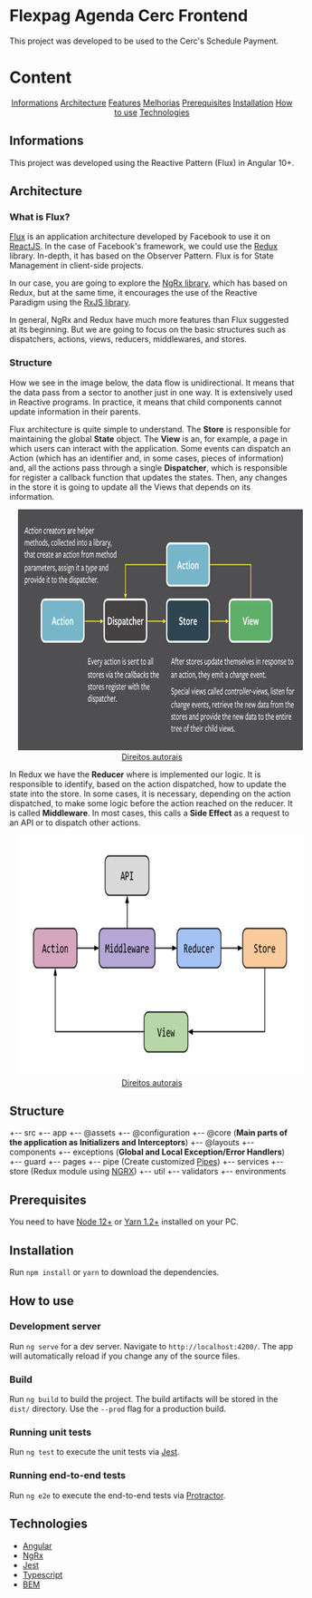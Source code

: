 # Flexpag Agenda Cerc Frontend

This project was developed to be used to the Cerc's Schedule Payment.

Content
==================
<p align="center">
  <a href="#informations">Informations</a>
  <a href="#architecture">Architecture</a>
  <a href="#features">Features</a>
  <a href="#melhorias">Melhorias</a>
  <a href="#Prerequisites">Prerequisites</a>
  <a href="#installation">Installation</a>
  <a href="#how-to-use">How to use</a>
  <a href="#technologies">Technologies</a>
</p>

## Informations

This project was developed using the Reactive Pattern (Flux) in Angular 10+.

## Architecture

### What is Flux?

[Flux](https://facebook.github.io/flux/) is an application architecture developed by Facebook to use it on [ReactJS](https://pt-br.reactjs.org/). In the case of Facebook's framework, we could use the [Redux](https://redux.js.org/) library. In-depth, it has based on the Observer Pattern. Flux is for State Management in client-side projects.

In our case, you are going to explore the [NgRx library](https://ngrx.io/), which has based on Redux, but at the same time, it encourages the use of the Reactive Paradigm using the [RxJS library](https://rxjs-dev.firebaseapp.com/).

In general, NgRx and Redux have much more features than Flux suggested at its beginning. But we are going to focus on the basic structures such as dispatchers, actions, views, reducers, middlewares, and stores.

### Structure

How we see in the image below, the data flow is unidirectional. It means that the data pass from a sector to another just in one way. It is extensively used in Reactive programs. In practice, it means that child components cannot update information in their parents.

Flux architecture is quite simple to understand. The **Store** is responsible for maintaining the global **State** object. The **View** is an, for example, a page in which users can interact with the application. Some events can dispatch an Action (which has an identifier and, in some cases, pieces of information) and, all the actions pass through a single **Dispatcher**, which is responsible for register a callback function that updates the states. Then, any changes in the store it is going to update all the Views that depends on its information.

<div align="center">
  <img style="margin: 0 15px !important" src="./github/images/flux-facebook.png" alt="flux-architecture" height="425" />
  <a href="https://facebook.github.io/flux/docs/in-depth-overview/">Direitos autorais</a>
</div>

In Redux we have the **Reducer** where is implemented our logic. It is responsible to identify, based on the action dispatched, how to update the state into the store.
In some cases, it is necessary, depending on the action dispatched, to make some logic before the action reached on the reducer. It is called **Middleware**. In most cases, this calls a **Side Effect** as a request to an API or to dispatch other actions.

<div align="center">
  <img style="margin: 0 15px !important" src="./github/images/redux-architecture-overview-middleware.png" alt="flux-architecture" height="425" />
  <a href="https://blog.novoda.com/introduction-to-redux-in-flutter/">Direitos autorais</a>
</div>

## Structure

+-- src
  +-- app
    +-- @assets
    +-- @configuration
    +-- @core (**Main parts of the application as Initializers and Interceptors**)
    +-- @layouts
    +-- components
    +-- exceptions (**Global and Local Exception/Error Handlers**)
    +-- guard
    +-- pages
    +-- pipe (Create customized [Pipes](https://angular.io/guide/pipes))
    +-- services
    +-- store (Redux module using [NGRX](https://ngrx.io/))
    +-- util
    +-- validators
  +-- environments

## Prerequisites

You need to have [Node 12+](https://nodejs.org/en/) or [Yarn 1.2+](https://yarnpkg.com/) installed on your PC.

## Installation

Run `npm install` or `yarn` to download the dependencies.

## How to use

### Development server

Run `ng serve` for a dev server. Navigate to `http://localhost:4200/`. The app will automatically reload if you change any of the source files.

### Build

Run `ng build` to build the project. The build artifacts will be stored in the `dist/` directory. Use the `--prod` flag for a production build.

### Running unit tests

Run `ng test` to execute the unit tests via [Jest](https://jestjs.io/).

### Running end-to-end tests

Run `ng e2e` to execute the end-to-end tests via [Protractor](http://www.protractortest.org/).

## Technologies

- [Angular](https://angular.io/)
- [NgRx](https://ngrx.io/)
- [Jest](https://jestjs.io/)
- [Typescript](https://www.typescriptlang.org/)
- [BEM](http://getbem.com/)
